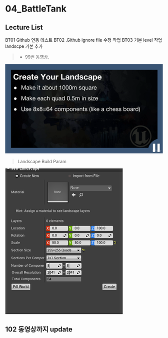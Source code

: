 # 04_BattleTank

## Lecture List

BT01 Github 연동 테스트
BT02 .Github ignore file 수정 작업
BT03 기본 level 작업 landscpe 기본 추가

> * 99번 동영상.

![](./mdsource/worldbuild01.png)

> Landscape Build Param

![](./mdsource/land_param01.png)

## 102 동영상까지 update
